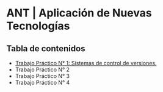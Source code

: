 # ANT | Aplicación de Nuevas Tecnologías

## Tabla de contenidos
- [Trabajo Práctico N° 1: Sistemas de control de versiones.](TP1/README.md)
- Trabajo Práctico N° 2
- Trabajo Práctico N° 3
- Trabajo Práctico N° 4